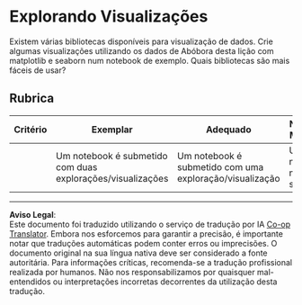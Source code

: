 <!--
CO_OP_TRANSLATOR_METADATA:
{
  "original_hash": "4485a1ed4dd1b5647365e3d87456515d",
  "translation_date": "2025-09-03T16:45:03+00:00",
  "source_file": "2-Regression/2-Data/assignment.md",
  "language_code": "pt"
}
-->
# Explorando Visualizações

Existem várias bibliotecas disponíveis para visualização de dados. Crie algumas visualizações utilizando os dados de Abóbora desta lição com matplotlib e seaborn num notebook de exemplo. Quais bibliotecas são mais fáceis de usar?
## Rubrica

| Critério | Exemplar | Adequado | Necessita Melhorias |
| -------- | --------- | -------- | ------------------- |
|          | Um notebook é submetido com duas explorações/visualizações         |   Um notebook é submetido com uma exploração/visualização       |  Um notebook não é submetido                 |

---

**Aviso Legal**:  
Este documento foi traduzido utilizando o serviço de tradução por IA [Co-op Translator](https://github.com/Azure/co-op-translator). Embora nos esforcemos para garantir a precisão, é importante notar que traduções automáticas podem conter erros ou imprecisões. O documento original na sua língua nativa deve ser considerado a fonte autoritária. Para informações críticas, recomenda-se a tradução profissional realizada por humanos. Não nos responsabilizamos por quaisquer mal-entendidos ou interpretações incorretas decorrentes da utilização desta tradução.